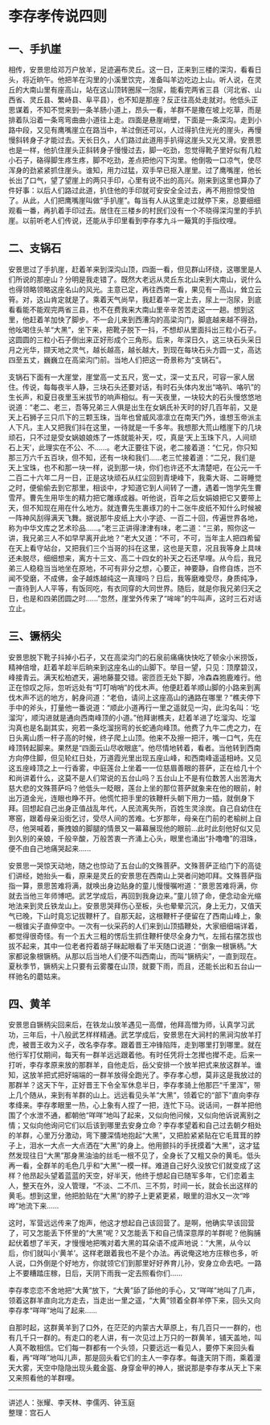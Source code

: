 # 李存孝传说四则

## 一、手扒崖

相传，安景思给邓万户放羊，足迹遍布灵丘。这一日，正来到三楼的深沟，看看日头，将近晌午。他把羊在沟里的小溪里饮完，准备叫羊边吃边上山。听人说，在灵丘的大南山里有座高山，站在这山顶转圈尿一泡尿，能看完两省三县（河北省、山西省、灵丘县、繁峙县、阜平县），也不知是那座？反正往高处走就对。他低头正思谋着，不知不觉来到一条羊肠小道上，昂头一看，羊群不是撒在坡上吃草，而是排着队沿着一条弯弯曲曲小道往上走。四面是悬崖峭壁，下面是一条深沟。走到小路中段，又见有鹰嘴崖立在路当中，羊过倒还可以，人过得扒住光光的崖头，再慢慢斜转身子才能过去。天长日久，人们路过此道用手扒得这崖头又光又滑。安景思也是一样，他扒住崖头正斜转身子慢慢过去，脚一吃劲，忽觉得靴子里好似有几粒小石子，硌得脚生疼生疼，脚不吃劲，差点把他闪下沟里。他倒吸一口凉气，使尽浑身的劲紧紧抓住崖头。谁知，用力过猛，双手早已抠入崖里。过了鹰嘴崖，他长长出了口气，望了望崖上的两只手印，心里有说不出的高兴。刚来到这里也算办了件好事：以后人们路过此道，扒住他的手印就可安安全全过去，再不用担惊受怕了。从此，人们把鹰嘴崖叫做“手扒崖”。每当有人从这里走过就停下来，总要细细观看一番，再扒着手印过去。居住在三楼乡的村民们没有一个不晓得深沟里的手扒崖。以前听老人们传说，还能从手印里看到李存孝九斗一簸箕的手指纹哩。

## 二、支锅石

安景思过了手扒崖，赶着羊来到深沟山顶，四面一看，但见群山环绕，这哪里是人们所说的那座山？分明是我走错了。既然大老远从灵丘东北山来到大南山，说什么也得领略领略这座名山的风光。主意已定，再往西南一看，果见有一高山，耸立云筲。对，这山肯定就是了。乘着天气尚早，我赶着羊一定上去，尿上一泡尿，到底看看能不能观完两省三县，也不在费我来大南山里辛辛苦苦走这一一趟。想到这里，他赶着羊加快了脚步。不一会儿来到西漕沟的高梁沟门，脚底越来越不得劲，他吆喝住头羊“大黑”，坐下来，把靴子脱下一抖，不想却从里面抖出三粒小石子。这圆圆的三粒小石子倒出来正好形成个三角形。后来，年深日久，这三块石头采日月之光华，撷天地之灵气，越长越高，越长越大，到现在每块石头方圆一丈，高达四至五丈，巍巍立在高梁沟门前。当地人们把这一奇景称为“支锅石”。

支锅石下面有一大崖堂，崖堂高一丈五尺，宽一丈，深一丈五尺，可容一家人居住。传说，每每夜半人静，三块石头还要对话，有时石头体内发出“咯叭、咯叭”的生长声，和夏日夜里玉米拔节的响声相似。有一天夜里，一块较大的石头慢悠悠地说道：“老二、老三，吾等兄弟三人俱是出生在女娲氏补天时的好几百年前，又是天上石狮子三只爪下的三颗玉珠，当年也曾威风凛凛立在南天门外，谁想玉帝派主人下凡，主人又把我们抖在这里，一待就是一千多年。我想那大荒山稽崖下的几块顽石，只不过是受女娲娘娘炼了一炼就能补天，哎，真是‘天上玉珠下凡，人间顽石上天’，此理实在不公、不......。老大正要往下说，老二接着道：“仁兄，你只知那三万六千五百块，但不知，还有一块和我们......老三忙接着道：“二兄，我们是天上宝珠，也不和那一块一样，说到那一块，你们也许还不太清楚吧，在公元一千二百二十六年二月一日，正是这块顽石从红尘回到青埂峰下，我乘大哥、二哥睡觉之时，便偷偷去到它那里，相谈中，才知道它到人间转了一遭，遇着一饱学先生曹雪芹。曹先生用毕生的精力把它雕琢成器。听他说，百年之后女娟娘把它又要带上天，但不知现在用在什么地方。就连曹先生裹琢刀的十二张牛皮纸不知什么时候被一阵神风刮得满天飞舞。据说那牛皮纸上大小字迹、一百二十回，传遍世界各地，称为中华文库之艺术珍品......。”老三正讲得津津有味，老二道：“三弟，照你这一讲，我兄弟三人不如早早离开此地？”老大又道：“不可，不可，当年主人把四希留在天上看守站台，又把我们三个当哥的抖在这里，这也是天意，况且我等身上具味还未脱尽，细细想来，离方十三文、高二十四女的补天之石还早哩。从今后，我兄弟三人稳稳当当地坐在原地，不可有非分之想，心要正，神要静，自修自炼，岂不闻不受磨，不成佛，金子越炼越纯这一真理吗？日后，我等磨难受尽，身质纯净，一直待到人人平等，有饭同吃，有衣同穿的大同世界。随后，就是你我兄弟归天之日，也是和四弟团圆之时......”忽然，崖堂外传来了“哞哞”的牛叫声，这时三石对话立止。

## 三、镢柄尖

安景思脱下靴子抖掉小石子，又在高梁沟门的石泉前痛痛快快吃了顿汆小米捞饭，精神倍增，赶着羊趁半后晌来到这座名山的山脚下。举目一望，只见：顶摩碧汉，峰接青云。满天松柏遮天，遍地藤蔓交错。密匝匝无处下脚，冷森森狍鹿难行。他正在惊叹之际，忽听远处有“叮叮哨哨”的伐木声。他便赶着羊顺山脚的小路来到离伐木声不远的地方，躬身问道：“老伯，请问上这座高山的通路在哪里？”樵夫停下手中的斧头，打量他一番说道：“顺此小道再行一里之遥就见一沟，此沟名叫：‘圪溜沟’，顺沟进就是通向西南峰顶的小道。”他拜谢樵夫，赶着羊进了圪溜沟、圪溜沟真也是名副其实，宛若一条圪溜拐弯的长蛇通向峰顶。他费了九牛二虎之力，在日头离山质一杆子高的时候，终子爬上山顶。他来不及擦一把汗，嘴一口气，先在峰顶转起脚来。果然是“四面云山尽收眼底”。他尽情地转着，看者。当他转到西南方向停住脚，但见轮红日处，万道霞光里出现五座山峰，和西南峰遥遥相峙。又见这五座峰顶之上一行香雾，中庭莲台上坐着一一位慈眉善眼的菩萨，正在给几十个和尚讲着什么，这莫不是人们常说的五台山吗？五台山上不是有位数苦人出苦海大慈大悲的文殊菩萨吗？他低头一眨眼，莲台上坐的那位菩萨就象来在他的眼前，射出万道金光，连眼也睁不开。他慌忙把手里的铁鞭杆头朝下用力一插，就倒身下拜。回想起自己出身正值战乱年代，人民流离失所，百姓生灵涂炭。自己自幼住在寒窑，跟着母亲沿街乞讨，受尽人间的苦难。七岁那年，母亲在门前的老榆树上自尽，他哭喊着，撕拽娘的脚腿的情景又一幕幕展现他的眼前...此时此刻他好似又见到久别的亲娘，千般辛酸，万般苦衷一齐涌上心头，眼里也涌出“扑噜噜”的泪珠，便不由自己地痛哭起来......

安景思一哭惊天动地，随之也惊动了五台山的文殊菩萨。文殊菩萨正给门下的高徒们讲经，她抬头一看，原来是灵丘的安景思在西南山上哭者问她叩拜。文殊菩萨指指一算，景思苦难将满，就唤出身边贴身的童儿慢慢嘱咐道：“景思苦难将满，你就去当他三年师博吧。武艺学成后，再回到我身边来。”童儿领了命，便念动金光缩地法来到灵丘铁龙山上。安景思哭拜伤心至板，头也晕晕沉沉，身上无力，又值天气已晚，下山时竟忘记拔鞭杆了。自那天起，这根鞭杆子便留在了西南山峰上，象一根锥尖子直伸空中。一次有一伙采药的人们来到山顶插鞭处，大家细细端详着，都觉得很奇怪。有一个五大三粗的愣后生抓住鞭杆使尽全身力气，左摇右摆怎拔也拔不起来，其中一位老者捋着胡子眯起眼看了半天随口说道：“倒象一根镢柄。”大家都说象根镢柄。从那以后当地人们便不叫西南山，而叫“镢柄尖”，一直到现在。夏秋季节，镢柄尖上只要有云雾覆在山顶，就要下雨，而且，还能长出和五台山一样驰名的蘑姑来。

## 四、黄羊

安景思自镢柄尖回来后，在铁龙山放羊遇见一高僧，他拜高憎为师，认真学习武功，三年后，十八般武艺样样精通。武艺学成后，安景思在大涧村的黑涧沟放羊打虎，被晋王收为义子，改名李存孝。跟着晋王冲锋陷阵，走到哪里打到哪里。就在他行军打仗期间，每天有一群羊远远跟着他。有时任凭将士怎撵也撵不走。后来一打听，李存孝原来放的那群羊，自他走后，岳父安排一个放羊把式来放这群羊。谁知，这放羊把式把好端端的一群羊放得全跑光了。李存孝心想，莫非这是我放过的那群羊？这天下午，正好晋王下令全军休息半日，李存孝骑上他那匹“千里浑”，带上几个随从，来到有羊群的山上。远远看见头羊“大黑”，领着它的“部下”直向李存孝绛来。李存孝眼里一热，心上象有人捏了一把，连忙下马。说话间，一群羊把他围了个水泄不通，都朝他“咩咩”地叫了起来，又似向他问候，又似向他诉说离别之情；又似向他询问它们以后该到哪里去安身立命？李存孝望着和自己过去朝夕相处的羊群，心里万分激动，弯下腰深情地抱起“大黑”，又把脸紧紧贴在它毛茸茸的脖子上，泪水一大点一大点洒在“大黑”的身上。他用颤抖的手抚摸着“大黑”，这才猛然发现往日“大黑”那身黑油油的丝毛一根不见了，全身长了又粗又杂的黄毛。低头再一看，全群羊的毛色几乎和“大黑”一模一样。难道自己好久没放它们就变成了这样？他昂起头望着蓝蓝的天空，好半天，他终于想起自已随军多年，它们恋着主人，整天在外，没人管理，“不淡、二不爪、三不剪，时间一长，就会长出这样的黄毛。想到这里，他把脸贴在“大黑”的脖子上更紧更紧，眼里的泪水又一次“哗哗”地流下来......

这时，军营远远传来了炮声，他这才想起自己该回营了。是啊，他确实早该回营了，可又怎能丢下怀里的“大黑”呢？又怎能丢下和自己情深意厚的羊群呢？他胸脯起伏着想了半天，才慢慢地把嘴对着大黑的耳朵语不成声地说：“大黑，从今以后，你们就叫小‘黄羊’。这样老跟着我也不是个办法。再说俺这地方庄稼也多，听人说，口外倒是个好地方，你就领它们到那里好好养育儿孙，安身立命去吧。一路上不要糟踏庄稼，日后，天阴下雨我一定去照看你们......

李存孝恋恋不舍地把“大黄”放下，“大黄”舔了舔他的手心，又“咩咩”地叫了几声，领着这群羊直向北方走去，当走出一里之遥，“大黄”领着全群羊停下来，回头又向李存孝“咩咩”地叫了起来......

自那时起，这群黄羊到了口外，在茫茫的内蒙古大草原上，有几百只一一群的，也有几千只一群的。有走口的老人讲，有一次见过上万只的一群黄羊，铺天盖地，叫人真不敢相信。它们每一群都有一个头领，只要远远一看见人，要停下来回头看看，再“咩咩”地叫儿声，那是回头看它们的主人一李存孝。每逢天阴下雨，乘着漫天大雾，天空中隐隐出现头戴金盔、身穿金甲的神人，据说那是李存孝从天上下来又来照看他的羊群哩。

---

讲述人：张耀、李天林、李儒丙、钟玉庭  
整理：宫石人
